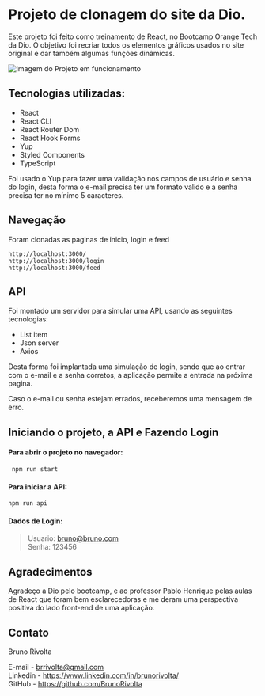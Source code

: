 # Projeto de clonagem do site da Dio.

Este projeto foi feito como treinamento de React, no Bootcamp Orange Tech da Dio.
O objetivo foi recriar todos os elementos gráficos usados no site original e dar também algumas funções dinâmicas.

![Imagem do Projeto em funcionamento](https://images2.imgbox.com/fe/d4/zsYcIBp2_o.gif)

## Tecnologias utilizadas:

 - React
 - React CLI
 - React Router Dom
 - React Hook Forms
 - Yup
 - Styled Components
 - TypeScript
 
Foi usado o Yup para fazer uma validação nos campos de usuário e senha do login, desta forma o e-mail precisa ter um formato valido e a senha precisa ter no mínimo 5 caracteres.

## Navegação

Foram clonadas as paginas de inicio, login e feed  

```
http://localhost:3000/  
http://localhost:3000/login  
http://localhost:3000/feed  
```

## API

Foi montado um servidor para simular uma API, usando as seguintes tecnologias:

 - List item
 - Json server
 - Axios
 
Desta forma foi implantada uma simulação de login, sendo que ao entrar com o e-mail e a senha corretos, a aplicação permite a entrada na próxima pagina.

Caso o e-mail ou senha estejam errados, receberemos uma mensagem de erro.

  
## Iniciando o projeto, a API e Fazendo Login

#### Para abrir o projeto no navegador:

```
 npm run start
```

#### Para iniciar a API:

```
npm run api
```

#### Dados de Login:

> Usuario: bruno@bruno.com  
> Senha: 123456  

## Agradecimentos

Agradeço a Dio pelo bootcamp, e ao professor Pablo Henrique pelas aulas de React que foram bem esclarecedoras e me deram uma perspectiva positiva do lado front-end de uma aplicação.

## Contato

Bruno Rivolta  

E-mail - brrivolta@gmail.com  
Linkedin - https://www.linkedin.com/in/brunorivolta/  
GitHub - https://github.com/BrunoRivolta  



